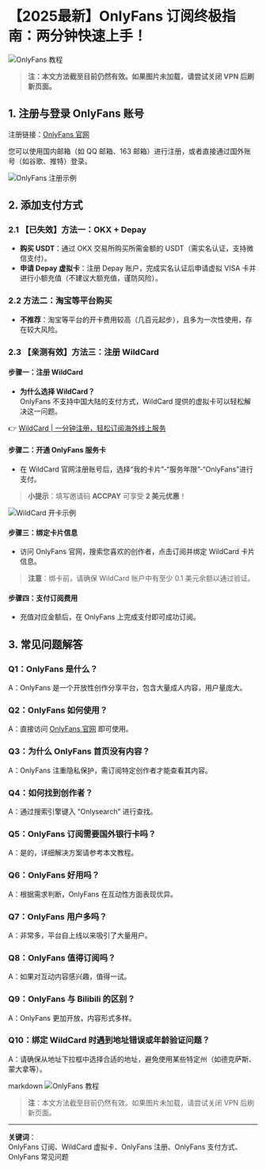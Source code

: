 # 【2025最新】OnlyFans 订阅终极指南：两分钟快速上手！

![OnlyFans 教程](https://bbtdd.com/img/723395422187.webp)

> **注：本文方法截至目前仍然有效。如果图片未加载，请尝试关闭 VPN 后刷新页面。**

## 1. 注册与登录 OnlyFans 账号

注册链接：[OnlyFans 官网](https://onlyfans.com/)

您可以使用国内邮箱（如 QQ 邮箱、163 邮箱）进行注册，或者直接通过国外账号（如谷歌、推特）登录。

![OnlyFans 注册示例](https://bbtdd.com/img/39618787451.webp)

## 2. 添加支付方式

### 2.1 【已失效】方法一：OKX + Depay

- **购买 USDT**：通过 OKX 交易所购买所需金额的 USDT（需实名认证，支持微信支付）。
- **申请 Depay 虚拟卡**：注册 Depay 账户，完成实名认证后申请虚拟 VISA 卡并进行小额充值（不建议大额充值，谨防风险）。

### 2.2 方法二：淘宝等平台购买

- **不推荐**：淘宝等平台的开卡费用较高（几百元起步），且多为一次性使用，存在较大风险。

### 2.3 【亲测有效】方法三：注册 WildCard

#### 步骤一：注册 WildCard

- **为什么选择 WildCard？**  
  OnlyFans 不支持中国大陆的支付方式，WildCard 提供的虚拟卡可以轻松解决这一问题。

👉 [WildCard | 一分钟注册，轻松订阅海外线上服务](https://bbtdd.com/WildCard)

#### 步骤二：开通 OnlyFans 服务卡

- 在 WildCard 官网注册账号后，选择“我的卡片”-“服务年限”-“OnlyFans”进行支付。
  
> **小提示**：填写邀请码 **ACCPAY** 可享受 **2 美元优惠**！

![WildCard 开卡示例](https://bbtdd.com/img/4654340474517468.webp)

#### 步骤三：绑定卡片信息

- 访问 OnlyFans 官网，搜索您喜欢的创作者，点击订阅并绑定 WildCard 卡片信息。

> **注意**：绑卡前，请确保 WildCard 账户中有至少 0.1 美元余额以通过验证。

#### 步骤四：支付订阅费用

- 充值对应金额后，在 OnlyFans 上完成支付即可成功订阅。

## 3. 常见问题解答

### Q1：OnlyFans 是什么？
A：OnlyFans 是一个开放性创作分享平台，包含大量成人内容，用户量庞大。

### Q2：OnlyFans 如何使用？
A：直接访问 [OnlyFans 官网](https://onlyfans.com/) 即可使用。

### Q3：为什么 OnlyFans 首页没有内容？
A：OnlyFans 注重隐私保护，需订阅特定创作者才能查看其内容。

### Q4：如何找到创作者？
A：通过搜索引擎键入 “Onlysearch” 进行查找。

### Q5：OnlyFans 订阅需要国外银行卡吗？
A：是的，详细解决方案请参考本文教程。

### Q6：OnlyFans 好用吗？
A：根据需求判断，OnlyFans 在互动性方面表现优异。

### Q7：OnlyFans 用户多吗？
A：非常多，平台自上线以来吸引了大量用户。

### Q8：OnlyFans 值得订阅吗？
A：如果对互动内容感兴趣，值得一试。

### Q9：OnlyFans 与 Bilibili 的区别？
A：OnlyFans 更加开放，内容形式多样。

### Q10：绑定 WildCard 时遇到地址错误或年龄验证问题？
A：请确保从地址下拉框中选择合适的地址，避免使用某些特定州（如德克萨斯、蒙大拿等）。



markdown
![OnlyFans 教程](https://bbtdd.com/img/030982717620754.webp)

> **注**：本文方法截至目前仍然有效。如果图片未加载，请尝试关闭 VPN 后刷新页面。


---

**关键词**：  
OnlyFans 订阅、WildCard 虚拟卡、OnlyFans 注册、OnlyFans 支付方式、OnlyFans 常见问题
